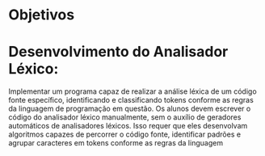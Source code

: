 # Objetivos
# Desenvolvimento do Analisador Léxico: 
Implementar um programa capaz de realizar a análise léxica de um código fonte específico, identificando e classificando tokens conforme as regras da linguagem de programação em questão. Os alunos devem escrever o código do analisador léxico manualmente, sem o auxílio de geradores automáticos de analisadores léxicos. Isso requer que eles desenvolvam algoritmos capazes de percorrer o código fonte, identificar padrões e agrupar caracteres em tokens conforme as regras da linguagem
